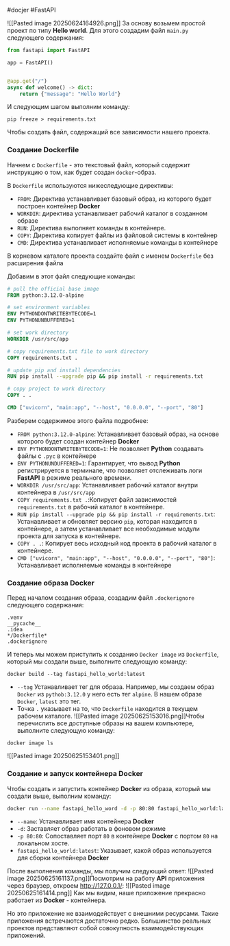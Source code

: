 #docjer #FastAPI 

![[Pasted image 20250624164926.png]]
За основу возьмем простой проект по типу **Hello world**. Для этого создадим файл `main.py` следующего содержания:
```python
from fastapi import FastAPI

app = FastAPI()


@app.get("/")
async def welcome() -> dict:
    return {"message": "Hello World"}
```
И следующим шагом выполним команду:
```
pip freeze > requirements.txt
```
Чтобы создать файл, содержащий все зависимости нашего проекта.

### Создание Dockerfile
Начнем с `Dockerfile` - это текстовый файл, который содержит инструкцию о том, как будет создан `docker`-образ.

В `Dockerfile` используются нижеследующие директивы:
- `FROM`: Директива устанавливает базовый образ, из которого будет построен контейнер **Docker**
- `WORKDIR`: директива устанавливает рабочий каталог в созданном образе
- `RUN`: Директива выполняет команды в контейнере.
- `COPY`: Директива копирует файлы из файловой системы в контейнер
- `CMD`: Директива устанавливает исполняемые команды в контейнере

В корневом каталоге проекта создайте файл с именем `Dockerfile` без расширения файла

Добавим в этот файл следующие команды:
```dockerfile
# pull the official base image
FROM python:3.12.0-alpine

# set environment variables
ENV PYTHONDONTWRITEBYTECODE=1
ENV PYTHONUNBUFFERED=1

# set work directory
WORKDIR /usr/src/app

# copy requirements.txt file to work directory
COPY requirements.txt .

# update pip and install dependencies
RUN pip install --upgrade pip && pip install -r requirements.txt

# copy project to work directory
COPY . .

CMD ["uvicorn", "main:app", "--host", "0.0.0.0", "--port", "80"]
```

Разберем содержимое этого файла подробнее:
- `FROM python:3.12.0-alpine`: Устанавливает базовый образ, на основе которого будет создан контейнер **Docker**
- `ENV PYTHONDONTWRITEBYTECODE=1`: Не позволяет **Python** создавать файлы с `.pyc` в контейнере
- `ENV PYTHONUNDUFFERED=1`: Гарантирует, что вывод **Python** регистрируется в терминале, что позволяет отслеживать логи **FastAPI** в режиме реального времени.
- `WORKDIR /usr/src/app`: Устанавливает рабочий каталог внутри контейнера в `/usr/src/app`
- `COPY requirements.txt .`:Копирует файл зависимостей `requirements.txt` в рабочий каталог в контейнере.
- `RUN pip imstall --upgrade pip && pip install -r requirements.txt`: Устанавливает и обновляет версию `pip`, которая находится в контейнере, а затем устанавливает все необходимые модули проекта для запуска в контейнере.
- `COPY . .`: Копирует весь исходный код проекта в рабочий каталог в контейнере.
- `CMD ["uvicorn", "main:app", "--host", "0.0.0.0", "--port", "80"]`: Устанавливает исполняемые команды в контейнере

### Создание образа **Docker**
Перед началом создания образа, создадим файл `.dockerignore` следующего содержания:
```.dockerignore
.venv
__pycache__
.idea
*/Dockerfile*
.dockerignore
```
И теперь мы можем приступить к созданию `Docker image` из `Dockerfile`, который мы создали выше, выполните следующую команду:
```
docker build --tag fastapi_hello_world:latest
```
- `--tag` Устанавливает тег для образа. Например, мы создаем образ `Docker` из `pythob:3.12.0` у него есть тег `alpine`. В нашем образе `Docker`, `latest` это тег.
- Точка `.` указывает на то, что `Dockerfile` находится в текущем рабочем каталоге.
![[Pasted image 20250625153016.png]]Чтобы перечислить все доступные образы на вашем компьютере, выполните следующую команду:
```
docker image ls
```
![[Pasted image 20250625153401.png]]
### Создание и запуск контейнера **Docker**
Чтобы создать и запустить контейнер **Docker** из образа, который мы создали выше, выполним команду:
```bash
docker run --name fastapi_hello_word -d -p 80:80 fastapi_hello_world:latest
```
- `--name`: Устанавливает имя контейнера **Docker**
- `-d`: Заставляет образ работать в фоновом режиме
- `-p 80:80`: Сопоставляет порт `80` в контейнере **Docker** с портом `80` на локальном хосте.
- `fastapi_hello_world:latest`: Указывает, какой образ используется для сборки контейнера **Docker**

После выполнения команды, мы получим следующий ответ:
![[Pasted image 20250625161137.png]]Посмотрим на работу **API** приложения через браузер, откроем http://127.0.0.1/:
![[Pasted image 20250625161414.png]]
Как мы видим, наше приложение прекрасно работает из **Docker** - контейнера.

Но это приложение не взаимодействует с внешними ресурсами. Такие приложения встречаются достаточно редко. Большинство реальных проектов представляют собой совокупность взаимодействующих приложений.